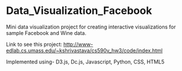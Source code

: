 # Data_Visualization_Facebook
Mini data visualization project for creating interactive visualizations for sample Facebook and Wine data. 

Link to see this project: http://www-edlab.cs.umass.edu/~kshrivastava/cs590v_hw3/code/index.html

Implemented using- D3.js, Dc.js, Javascript, Python, CSS, HTML5
